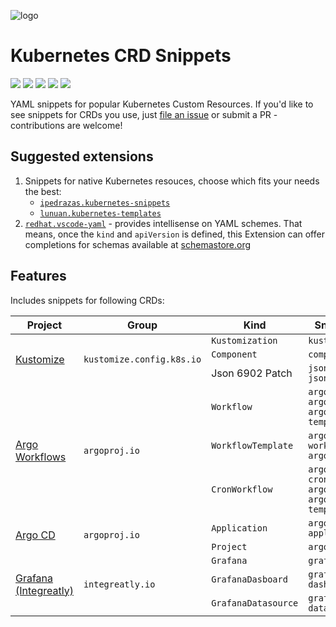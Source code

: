 ![logo](https://raw.githubusercontent.com/tumido/crd-snippets/master/docs/assets/icon_large.png)

# Kubernetes CRD Snippets

[![](https://img.shields.io/github/v/release/tumido/crd-snippets)](https://github.com/tumido/crd-snippets/releases)
[![](https://img.shields.io/visual-studio-marketplace/v/tumido.crd-snippets?label=vs%20marketplace)](https://marketplace.visualstudio.com/items?itemName=tumido.crd-snippets)
[![](https://img.shields.io/open-vsx/v/tumido/crd-snippets)](https://open-vsx.org/extension/tumido/crd-snippets)
[![](https://img.shields.io/github/license/tumido/crd-snippets)](https://github.com/tumido/crd-snippets/blob/master/LICENSE)
[![](https://img.shields.io/github/workflow/status/tumido/crd-snippets/Release)](https://github.com/tumido/crd-snippets/actions?query=workflow%3ARelease)

YAML snippets for popular Kubernetes Custom Resources. If you'd like to see snippets for CRDs you use, just [file an issue](https://github.com/tumido/crd-snippets/issues/new) or submit a PR - contributions are welcome!

## Suggested extensions

1. Snippets for native Kubernetes resouces, choose which fits your needs the best:
   - [`ipedrazas.kubernetes-snippets`](https://marketplace.visualstudio.com/items?itemName=ipedrazas.kubernetes-snippets)
   - [`lunuan.kubernetes-templates`](https://marketplace.visualstudio.com/items?itemName=lunuan.kubernetes-templates)
2. [`redhat.vscode-yaml`](https://marketplace.visualstudio.com/items?itemName=redhat.vscode-yaml) - provides intellisense on YAML schemes. That means, once the `kind` and `apiVersion` is defined, this Extension can offer completions for schemas available at [schemastore.org](https://www.schemastore.org/json/)

## Features

Includes snippets for following CRDs:

<table>
   <thead>
      <tr>
         <th>Project</th>
         <th>Group</th>
         <th>Kind</th>
         <th>Snippet prefix</th>
      </tr>
   </thead>
   <tbody>
      <tr>
         <td rowspan=3><a href="https://kustomize.io/">Kustomize</a></td>
         <td rowspan=3><code>kustomize.config.k8s.io</code></td>
         <td><code>Kustomization</code></td>
         <td><code>kustomization</code></td>
      </tr>
      <tr>
         <td><code>Component</code></td>
         <td><code>component</code></td>
      </tr>
      <tr>
         <td>Json 6902 Patch</td>
         <td><code>json-patch</code><br /><code>json-6902</code></td>
      </tr>
      <tr>
         <td rowspan=3><a href="https://argoproj.github.io/argo/">Argo Workflows</a></td>
         <td rowspan=3><code>argoproj.io</code></td>
         <td><code>Workflow</code></td>
         <td><code>argo-workflow</code><br /><code>argo-wf</code><br /><code>argo-wf-template-ref</code></td>
      </tr>
      <tr>
         <td><code>WorkflowTemplate</code></td>
         <td><code>argo-workflowtemplate</code><br /><code>argo-wftmpl</code></td>
      </tr>
      <tr>
         <td><code>CronWorkflow</code></td>
         <td><code>argo-cronworkflow</code><br /><code>argo-cronwf</code><br /><code>argo-cronwf-template-ref</code></td>
      </tr>
      <tr>
         <td rowspan=2><a href="https://argoproj.github.io/argo-cd">Argo CD</a></td>
         <td rowspan=2><code>argoproj.io</code></td>
         <td><code>Application</code></td>
         <td><code>argocd-application</code></td>
      </tr>
      <tr>
         <td><code>Project</code></td>
         <td><code>argocd-project</code></td>
      </tr>
      <tr>
         <td rowspan=3><a href="https://github.com/integr8ly/grafana-operator">Grafana (Integreatly)</a></td>
         <td rowspan=3><code>integreatly.io</code></td>
         <td><code>Grafana</code></td>
         <td><code>grafana-instance</code></td>
      </tr>
      <tr>
         <td><code>GrafanaDasboard</code></td>
         <td><code>grafana-dashboard</code></td>
      </tr>
      <tr>
         <td><code>GrafanaDatasource</code></td>
         <td><code>grafana-datasource</code></td>
      </tr>
   </tbody>
</table>
